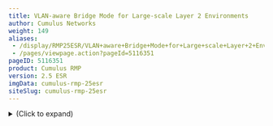 ```yaml
---
title: VLAN-aware Bridge Mode for Large-scale Layer 2 Environments
author: Cumulus Networks
weight: 149
aliases:
 - /display/RMP25ESR/VLAN+aware+Bridge+Mode+for+Large+scale+Layer+2+Environments
 - /pages/viewpage.action?pageId=5116351
pageID: 5116351
product: Cumulus RMP
version: 2.5 ESR
imgData: cumulus-rmp-25esr
siteSlug: cumulus-rmp-25esr
---
```

<details>

The Cumulus RMP bridge driver supports two configuration modes, one that
is VLAN-aware, and one that follows a more traditional Linux bridge
model.

For traditional Linux bridges, the kernel supports VLANs in the form of
VLAN subinterfaces. Enabling bridging on multiple VLANs means
configuring a bridge for each VLAN and, for each member port on a
bridge, creating one or more VLAN subinterfaces out of that port. This
mode poses scalability challenges in terms of configuration size as well
as boot time and run time state management, when the number of ports
times the number of VLANs becomes large.

The VLAN-aware mode in Cumulus RMP implements a configuration model for
large-scale L2 environments, with **one single** **instance** of
[Spanning
Tree](/version/cumulus-rmp-25esr/Layer-1-and-Layer-2-Features/Spanning-Tree-and-Rapid-Spanning-Tree).
Each physical bridge member port is configured with the list of allowed
VLANs as well as its port VLAN ID (either PVID or native VLAN - see
below). MAC address learning, filtering and forwarding are *VLAN-aware*.
This significantly reduces the configuration size, and eliminates the
large overhead of managing the port/VLAN instances as subinterfaces,
replacing them with lightweight VLAN bitmaps and state updates.

{{%notice tip%}}

You can configure both VLAN-aware and traditional mode bridges on the
same network in Cumulus RMP; however you should not have more than one
VLAN-aware bridge on a given switch.

{{%/notice%}}

Contents

<summary>(Click to expand) </summary>

## Creating the Bridge</span>

You need to configure only one VLAN-aware bridge, and you need to add
only physical ports or bonds to the bridge. Use ` ifupdown2  `to create
the configuration.

## Defining VLAN Memberships</span>

With the VLAN-aware bridge mode, VLAN membership is defined for each
bridge member interface. This includes the allowed VLAN list and the
PVID of the interface (that is, native or default VLAN). In the code
below, bond0 and bond1 are trunk ports with native VLAN of 10 and
allowed VLAN list of 1-1000, 1010-1020. swp5 is an access port with
access VLAN of 10.

## Configuring Router Interfaces</span>

In case L3 termination of any VLANs is required, you can configure a
router interface as a VLAN subinterface of the bridge device itself.

To continue with the previous example, say VLAN 10 and VLAN 1000 are
layer 3 routed. You can create the router interfaces by running:

    cumulus@switch:~$ sudo ip link add link br name br.10 type vlan id 10
    cumulus@switch:~$ sudo ip link add link br name br.1000 type vlan id 1000

Then you use the `ip addr add` command to assign an IP address to each
interface. Note that in order for the bridge to pass routed traffic on
these two VLANs, you need to assign the VLANs in the bridge's VLAN list.
To do this, run:

    cumulus@switch:~$ sudo bridge vlan add vid 10 dev br self
    cumulus@switch:~$ sudo bridge vlan add vid 1000 dev br self

## Using the Show Commands</span>

To show all bridge VLANs:

    cumulus@switch:~$ bridge vlan show
    port    vlan ids
      
    bond0    10 PVID Egress Untagged
             1-9
             11-1000
             1010-1020
      
    bond1    10 PVID Egress Untagged
             1-9
             11-1000
             1010-1020
      
    swp5     10 PVID Egress Untagged
      
    br       10
             1000

To show membership of a particular VLAN:

    cumulus@switch:~$ sudo bridge vlan show vlan 10
    VLAN 10:
            bond0 bond1 swp5 br0

To show MAC addresses, do one of the following:

    cumulus@switch:~$ sudo brctl showmacs br | grep -v yes
    port name mac addr              vlan    is local? ageing timer
    bond0     00:e0:ec:25:2f:5b     10      no 39.47
      
    cumulus@switch:~$ sudo bridge fdb show | grep -v perm
    00:e0:ec:25:2f:5b dev bond0 vlan 10 port 0

## Configuring a VLAN-aware Bridge</span>

To configure a VLAN-aware bridge, include the `bridge-vlan-aware`
attribute, setting it to *yes*. Name the bridge *bridge* to help ensure
it is the only VLAN-aware bridge on the switch. The following attributes
are useful for configuring VLAN-aware bridges:

  - `bridge-vlan-aware`: set to *yes* to indicate that the bridge is
    VLAN-aware.

  - `bridge-access`: declares the access port.

  - `bridge-pvid`: specifies native VLANs if the ID is other than 1.

  - `bridge-vids`: declares the VLANs associated with this bridge.

For a definitive list of bridge attributes, run `ifquery --syntax-help`
and look for the entries under **bridge**, **bridgevlan** and
**mstpctl**.

A basic configuration for a VLAN-aware bridge configured for STP that
contains two switch ports looks like this:

    auto bridge
    iface bridge
        bridge-vlan-aware yes
        bridge-ports swp1 swp2
        bridge-stp on

By default, the bridge port inherits the bridge VIDs. You can have a
port override the bridge VIDs by specifying port-specific VIDs, using
the `bridge-ports` attribute.

As with traditional bridges, the bridge port membership and bridge
attributes remain under bridge configuration. But bridge port attributes
reside under the ports themselves.

When configuring the VLAN attributes for the bridge, put the layer 2
attributes in a separate stanza using this special VLAN interface:
\<bridge\>.\<vlanid/range\>. You can specify a range of VLANs as well.
For example:

    auto bridge.4094
    vlan bridge.4094
        address 172.16.101.100
        hwaddress 44:38:39:ff:00:00
        bridge-igmp-querier-src 172.16.101.1

Or:

    auto bridge.[4094-4096]
    vlan bridge.[4094-4096]
        ATTRIBUTE VALUE

For switched virtual interface configurations, specify a regular
bridge.vlanid device with the `address` attribute:

    auto bridge.4094
    iface bridge.4094
        address <ipaddr>
        hwaddress <mac>

VLAN-aware bridges are backwards compatible with traditional bridge
configurations.

### Example Basic Configuration</span>

The following is a basic example illustrating how to configure a
VLAN-aware bridge using
[ifupdown2](/version/cumulus-rmp-25esr/Configuring-and-Managing-Network-Interfaces/).
Add this persistent configuration to `/etc/network/interfaces`.

Note the attributes used in the stanza:

  - The `bridge-vlan-aware` is set to yes, indicating the bridge is
    VLAN-aware.

  - The `glob` keyword referenced in the `bridge-ports` attribute
    indicates that swp1 through swp52 are part of the bridge, instead of
    enumerating them one by one.

  - [STP](/version/cumulus-rmp-25esr/Layer-1-and-Layer-2-Features/Spanning-Tree-and-Rapid-Spanning-Tree)
    is enabled on the bridge.

  - The `bridge-vids` attribute declares the VLANs associated with the
    bridge.

<!-- end list -->

    #
    # vlan-aware bridge simple example
    #
    # 'bridge' is a vlan aware bridge with all ports (swp1-52).
    # native vlan is by default 1
    #
    # 'bridge-vids' attribute is used to declare vlans.
    # 'bridge-pvid' attribute is used to specify native vlans if other than 1
    # 'bridge-access' attribute is used to declare access port
    # 
    
    #
    # ports swp1-swp52 are trunk ports which inherit vlans from 'bridge'
    # ie vlans 310 700 707 712 850 910
          
    #
    # the following is a vlan aware bridge with ports swp1-swp52
    # It has stp on
    #
    auto bridge
    iface bridge
          bridge-vlan-aware yes
          bridge-ports glob swp1-52
          bridge-stp on
          bridge-vids 310 700 707 712 850 910

### Example Configuration with Access Ports and Pruned VLANs</span>

The following example contains an access port and a switch port that is
*pruned*; that is, it only sends and receives traffic tagged to and from
a specific set of VLANs declared by the `bridge-vids` attribute. It also
contains other switch ports that send and receive traffic from all the
defined VLANs.

    #
    # vlan-aware bridge access ports and pruned vlan example
    #
    # 'bridge' is a vlan aware bridge with all ports (swp1-52).
    # native vlan is by default 1
    #
    # 'bridge-vids' attribute is used to declare vlans.
    # 'bridge-pvid' attribute is used to specify native vlans if other than 1
    # 'bridge-access' attribute is used to declare access port
    #
    # 
    
    # The following is an access port to vlan 310, no trunking
    auto swp1
    iface swp1
          bridge-access 310
          mstpctl-portadminedge yes
          mstpctl-bpduguard yes
    
    # The following is a trunk port that is "pruned".
    # native vlan is 1, but only .1q tags of 707, 712, 850 are
    # sent and received
    #
    auto swp2
    iface swp2
          bridge-vids 707 712 850
          mstpctl-portadminedge yes
          mstpctl-bpduguard yes
         
    # The following port is the trunk uplink and inherits all vlans
    # from 'bridge'; bridge assurance is enabled using 'portnetwork' attribute
    auto swp49
    iface swp49
          mstpctl-portpathcost 10
          mstpctl-portnetwork yes
    
    # The following port is the trunk uplink and inherits all vlans
    # from 'bridge'; bridge assurance is enabled using 'portnetwork' attribute
    auto swp50
    iface swp50
          mstpctl-portpathcost 0
          mstpctl-portnetwork yes
    
    #
    # ports swp3-swp48 are trunk ports which inherit vlans from the 'bridge'
    # ie vlans 310,700,707,712,850,910
          
    #
    # the following is a vlan aware bridge with ports swp1-swp52
    # It has stp on
    #
    auto bridge
    iface bridge
          bridge-vlan-aware yes
          bridge-ports glob swp1-52
          bridge-stp on
          bridge-vids 310 700 707 712 850 910

### Example Configuration with Bonds</span>

This configuration demonstrates a VLAN-aware bridge with a large set of
bonds. The bond configurations are generated from a
[Mako](http://www.makotemplates.org/) template.

    #
    # vlan-aware bridge with bonds example
    #
    # uplink1, peerlink and downlink are bond interfaces.
    # 'bridge' is a vlan aware bridge with ports uplink1, peerlink
    # and downlink (swp2-20).
    # 
    # native vlan is by default 1
    #
    # 'bridge-vids' attribute is used to declare vlans.
    # 'bridge-pvid' attribute is used to specify native vlans if other than 1
    # 'bridge-access' attribute is used to declare access port
    # 
    auto lo
    iface lo
    
    auto eth0
    iface eth0 inet dhcp
    
    # bond interface
    auto uplink1
    iface uplink1
        bond-slaves swp32
        bond-mode 802.3ad
        bond-miimon 100
        bond-use-carrier 1
        bond-lacp-rate 1
        bond-min-links 1
        bond-xmit-hash-policy layer3+4
        bridge-vids 2000-2079
    
    # bond interface
    auto peerlink
    iface peerlink
        bond-slaves swp30 swp31
        bond-mode 802.3ad
        bond-miimon 100
        bond-use-carrier 1
        bond-lacp-rate 1
        bond-min-links 1
        bond-xmit-hash-policy layer3+4
        bridge-vids 2000-2079 4094
    
    # bond interface
    auto downlink
    iface downlink
        bond-slaves swp1
        bond-mode 802.3ad
        bond-miimon 100
        bond-use-carrier 1
        bond-lacp-rate 1
        bond-min-links 1
        bond-xmit-hash-policy layer3+4
        bridge-vids 2000-2079
    
    #
    # Declare vlans for all swp ports
    # swp2-20 get vlans from 2004 to 2022.
    # The below uses mako templates to generate iface sections
    # with vlans for swp ports
    #
    %for port, vlanid in zip(range(2, 20), range(2004, 2022)) :
        auto swp${port}
        iface swp${port}
            bridge-vids ${vlanid}
    
    %endfor
    
    # svi vlan 4094
    auto bridge.4094
    iface bridge.4094
        address 11.100.1.252/24
    
    # l2 attributes for vlan 4094
    auto bridge.4094
    vlan bridge.4094
        bridge-igmp-querier-src 172.16.101.1
    
    #
    # vlan-aware bridge
    #
    auto bridge
    iface bridge
        bridge-vlan-aware yes
        bridge-ports uplink1 peerlink downlink glob swp2-20
        bridge-stp on
    
    # svi peerlink vlan
    auto peerlink.4094
    iface peerlink.4094
        address 192.168.10.1/30
        broadcast 192.168.10.3

<span id="src-5116351_VLAN-awareBridgeModeforLarge-scaleLayer2Environments-iproute2"></span>

## Caveats and Errata</span>

  - **STP:** Because [Spanning Tree and Rapid Spanning
    Tree](/version/cumulus-rmp-25esr/Layer-1-and-Layer-2-Features/Spanning-Tree-and-Rapid-Spanning-Tree)
    (STP) are enabled on a per-bridge basis, VLAN-aware mode essentially
    supports a single instance of STP across all VLANs. A common
    practice when using a single STP instance for all VLANs is to define
    all every VLAN on each switch in the spanning tree instance. `mstpd`
    continues to be the user space protocol daemon, and Cumulus RMP
    supports RSTP.

  - **<span id="src-5116351_VLAN-awareBridgeModeforLarge-scaleLayer2Environments-range"></span>Reserved
    VLAN range:** For hardware data plane internal operations, the
    switching silicon requires VLANs for every physical port, Linux
    bridge, and layer 3 subinterface. Cumulus RMP reserves a range of
    700 VLANs by default; this range is 3300-3999. In case any of your
    user-defined VLANs conflict with the default reserved range, you can
    modify the range, as long as the new range is a contiguous set of
    VLANs with IDs anywhere between 2 and 4094, and the minimum size of
    the range is 300 VLANs:
    
    1.  Edit `/etc/cumulus/switchd.conf`, uncomment `resv_vlan_range`
        and specify the new range.
    
    2.  Restart `switchd` (`sudo service switchd restart`) for the new
        range to take effect.
        
        {{%notice note%}}
        
        While restarting `switchd`, all running ports will flap and
        forwarding will be interrupted.
        
        {{%/notice%}}

  - **VLAN translation:** A bridge in VLAN-aware mode cannot have VLAN
    translation enabled for it; only bridges configured in [traditional
    mode](/version/cumulus-rmp-25esr/Layer-1-and-Layer-2-Features/Ethernet-Bridging-VLANs/)
    can utilize VLAN translation.


</details>
